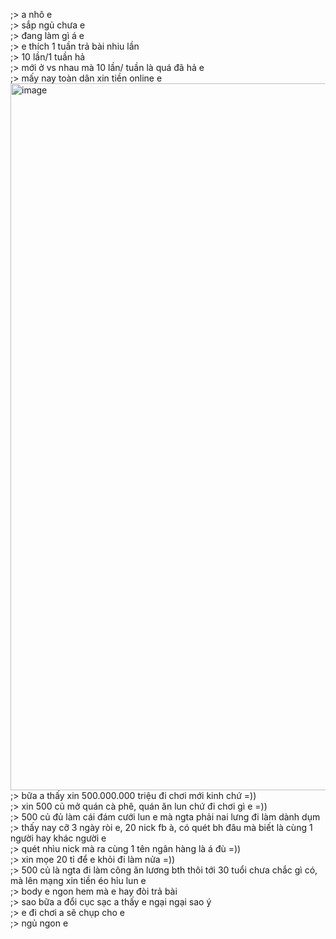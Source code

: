 ;> a nhô e<br>
;> sắp ngủ chưa e<br>
;> đang làm gì á e<br>
;> e thích 1 tuần trả bài nhiu lần<br>
;> 10 lần/1 tuần hả<br>
;> mới ở vs nhau mà 10 lần/ tuần là quá đã hả e<br>
;> mấy nay toàn dân xin tiền online e<br>
<img width="944" height="1131" alt="image" src="https://github.com/user-attachments/assets/d5a7ec60-b0c8-4316-b97c-cd093e42ab8f" /><br>
;> bữa a thấy xin 500.000.000 triệu đi chơi mới kinh chứ =))<br>
;> xin 500 củ mở quán cà phê, quán ăn lun chứ đi chơi gì e =))<br>
;> 500 củ đủ làm cái đám cưới lun e mà ngta phải nai lưng đi làm dành dụm<br>
;> thấy nay cỡ 3 ngày ròi e, 20 nick fb à, có quét bh đâu mà biết là cùng 1 người hay khác người e<br>
;> quét nhìu nick mà ra cùng 1 tên ngân hàng là á đù =))<br>
;> xin mọe 20 tỉ để e khỏi đi làm nửa =))<br>
;> 500 củ là ngta đi làm công ăn lương bth thôi tới 30 tuổi chưa chắc gì có, mà lên mạng xin tiền éo hỉu lun e<br>
;> body e ngon hem mà e hay đòi trả bài<br>
;> sao bữa a đổi cục sạc a thấy e ngại ngại sao ý<br>
;> e đi chơi a sẽ chụp cho e <br>
;> ngủ ngon e
